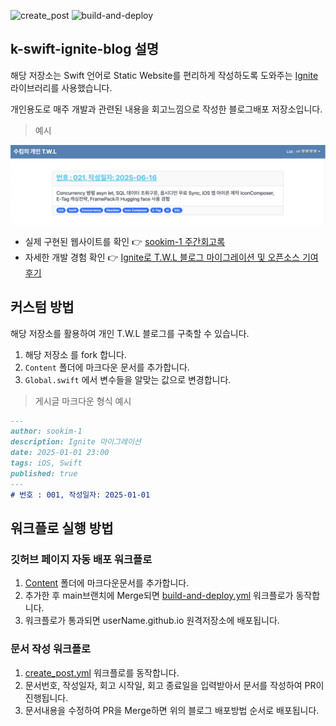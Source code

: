 ![create_post](https://github.com/sookim-1/k-swift-ignite-blog/actions/workflows/create_post.yml/badge.svg)
![build-and-deploy](https://github.com/sookim-1/k-swift-ignite-blog/actions/workflows/build-and-deploy.yml/badge.svg)

## k-swift-ignite-blog 설명

해당 저장소는 Swift 언어로 Static Website를 편리하게 작성하도록 도와주는 [Ignite](https://github.com/twostraws/Ignite)라이브러리를 사용했습니다.

개인용도로 매주 개발과 관련된 내용을 회고느낌으로 작성한 블로그배포 저장소입니다.

> 예시

![sample_website_capture](./docs/sample_website_capture.png)

- 실제 구현된 웹사이트를 확인 👉 [sookim-1 주간회고록](https://sookim-1.github.io/)
- 자세한 개발 경험 확인 👉 [Ignite로 T.W.L 블로그 마이그레이션 및 오픈소스 기여 후기](./docs/ignite_blog_development.md)

## 커스텀 방법

해당 저장소를 활용하여 개인 T.W.L 블로그를 구축할 수 있습니다.

1. 해당 저장소 를 fork 합니다.
2. `Content` 폴더에 마크다운 문서를 추가합니다.
3. `Global.swift` 에서 변수들을 알맞는 값으로 변경합니다.

> 게시글 마크다운 형식 예시

```markdown
---
author: sookim-1
description: Ignite 마이그레이션
date: 2025-01-01 23:00
tags: iOS, Swift
published: true
---
# 번호 : 001, 작성일자: 2025-01-01
```

## 워크플로 실행 방법

### 깃허브 페이지 자동 배포 워크플로
1. [Content](./Content) 폴더에 마크다운문서를 추가합니다.
2. 추가한 후 main브랜치에 Merge되면 [build-and-deploy.yml](./.github/workflows/build-and-deploy.yml) 워크플로가 동작합니다.
3. 워크플로가 통과되면 userName.github.io 원격저장소에 배포됩니다.

### 문서 작성 워크플로
1. [create_post.yml](./.github/workflows/create_post.yml) 워크플로를 동작합니다.
2. 문서번호, 작성일자, 회고 시작일, 회고 종료일을 입력받아서 문서를 작성하여 PR이 진행됩니다.
3. 문서내용을 수정하여 PR을 Merge하면 위의 블로그 배포방법 순서로 배포됩니다.

